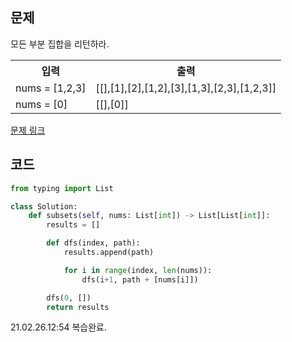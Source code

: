## 문제

모든 부분 집합을 리턴하라. 

 <table>
	<th>입력</th>
	<th>출력</th>
	<tr><!-- 첫번째 줄 시작 -->
	    <td>nums = [1,2,3]</td>
	    <td>[[],[1],[2],[1,2],[3],[1,3],[2,3],[1,2,3]]</td>
	</tr><!-- 첫번째 줄 끝 -->
	<tr><!-- 두번째 줄 시작 -->
	    <td>nums = [0]</td>
	    <td>[[],[0]]</td>
	</tr><!-- 두번째 줄 끝 -->
    </table>

<a href="https://leetcode.com/problems/subsets/" target="_blank">문제 링크</a>

## 코드

```python
from typing import List

class Solution:
    def subsets(self, nums: List[int]) -> List[List[int]]:
        results = []

        def dfs(index, path):
            results.append(path)

            for i in range(index, len(nums)):
                dfs(i+1, path + [nums[i]])

        dfs(0, [])
        return results
```

21.02.26.12:54 복습완료.